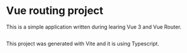 # Vue routing project

This is a simple application written during learing Vue 3 and Vue Router.

##

This project was generated with Vite and it is using Typescript.
